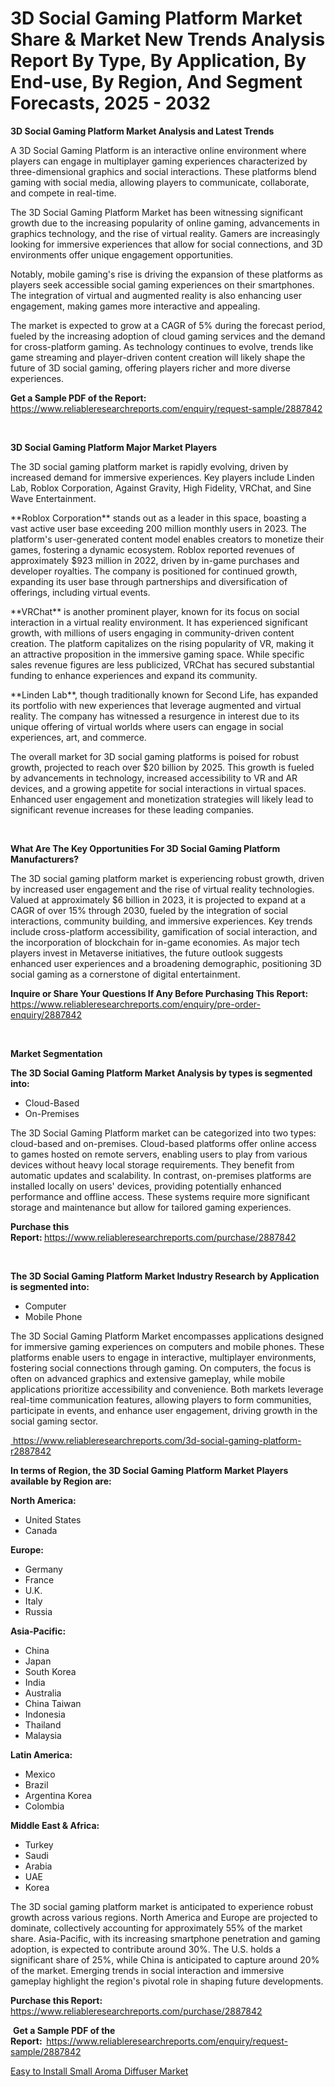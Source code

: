<p><h1>3D Social Gaming Platform Market Share & Market New Trends Analysis Report By Type, By Application, By End-use, By Region, And Segment Forecasts, 2025 - 2032</h1></p><p><strong>3D Social Gaming Platform Market Analysis and Latest Trends</strong></p>
<p><p>A 3D Social Gaming Platform is an interactive online environment where players can engage in multiplayer gaming experiences characterized by three-dimensional graphics and social interactions. These platforms blend gaming with social media, allowing players to communicate, collaborate, and compete in real-time. </p><p>The 3D Social Gaming Platform Market has been witnessing significant growth due to the increasing popularity of online gaming, advancements in graphics technology, and the rise of virtual reality. Gamers are increasingly looking for immersive experiences that allow for social connections, and 3D environments offer unique engagement opportunities. </p><p>Notably, mobile gaming's rise is driving the expansion of these platforms as players seek accessible social gaming experiences on their smartphones. The integration of virtual and augmented reality is also enhancing user engagement, making games more interactive and appealing.</p><p>The market is expected to grow at a CAGR of 5% during the forecast period, fueled by the increasing adoption of cloud gaming services and the demand for cross-platform gaming. As technology continues to evolve, trends like game streaming and player-driven content creation will likely shape the future of 3D social gaming, offering players richer and more diverse experiences.</p></p>
<p><strong>Get a Sample PDF of the Report:&nbsp;</strong> <a href="https://www.reliableresearchreports.com/enquiry/request-sample/2887842?utm_campaign=2788&utm_medium=2&utm_source=Github&utm_content=ia&utm_term=14032025&utm_id=3d-social-gaming-platform">https://www.reliableresearchreports.com/enquiry/request-sample/2887842</a></p>
<p>&nbsp;</p>
<p><strong>3D Social Gaming Platform Major Market Players</strong></p>
<p><p>The 3D social gaming platform market is rapidly evolving, driven by increased demand for immersive experiences. Key players include Linden Lab, Roblox Corporation, Against Gravity, High Fidelity, VRChat, and Sine Wave Entertainment.</p><p>**Roblox Corporation** stands out as a leader in this space, boasting a vast active user base exceeding 200 million monthly users in 2023. The platform's user-generated content model enables creators to monetize their games, fostering a dynamic ecosystem. Roblox reported revenues of approximately $923 million in 2022, driven by in-game purchases and developer royalties. The company is positioned for continued growth, expanding its user base through partnerships and diversification of offerings, including virtual events.</p><p>**VRChat** is another prominent player, known for its focus on social interaction in a virtual reality environment. It has experienced significant growth, with millions of users engaging in community-driven content creation. The platform capitalizes on the rising popularity of VR, making it an attractive proposition in the immersive gaming space. While specific sales revenue figures are less publicized, VRChat has secured substantial funding to enhance experiences and expand its community.</p><p>**Linden Lab**, though traditionally known for Second Life, has expanded its portfolio with new experiences that leverage augmented and virtual reality. The company has witnessed a resurgence in interest due to its unique offering of virtual worlds where users can engage in social experiences, art, and commerce.</p><p>The overall market for 3D social gaming platforms is poised for robust growth, projected to reach over $20 billion by 2025. This growth is fueled by advancements in technology, increased accessibility to VR and AR devices, and a growing appetite for social interactions in virtual spaces. Enhanced user engagement and monetization strategies will likely lead to significant revenue increases for these leading companies.</p></p>
<p>&nbsp;</p>
<p><strong>What Are The Key Opportunities For 3D Social Gaming Platform Manufacturers?</strong></p>
<p><p>The 3D social gaming platform market is experiencing robust growth, driven by increased user engagement and the rise of virtual reality technologies. Valued at approximately $6 billion in 2023, it is projected to expand at a CAGR of over 15% through 2030, fueled by the integration of social interactions, community building, and immersive experiences. Key trends include cross-platform accessibility, gamification of social interaction, and the incorporation of blockchain for in-game economies. As major tech players invest in Metaverse initiatives, the future outlook suggests enhanced user experiences and a broadening demographic, positioning 3D social gaming as a cornerstone of digital entertainment.</p></p>
<p><strong>Inquire or Share Your Questions If Any Before Purchasing This Report:</strong> <a href="https://www.reliableresearchreports.com/enquiry/pre-order-enquiry/2887842?utm_campaign=2788&utm_medium=2&utm_source=Github&utm_content=ia&utm_term=14032025&utm_id=3d-social-gaming-platform">https://www.reliableresearchreports.com/enquiry/pre-order-enquiry/2887842</a></p>
<p>&nbsp;</p>
<p><strong>Market Segmentation</strong></p>
<p><strong>The 3D Social Gaming Platform Market Analysis by types is segmented into:</strong></p>
<p><ul><li>Cloud-Based</li><li>On-Premises</li></ul></p>
<p><p>The 3D Social Gaming Platform market can be categorized into two types: cloud-based and on-premises. Cloud-based platforms offer online access to games hosted on remote servers, enabling users to play from various devices without heavy local storage requirements. They benefit from automatic updates and scalability. In contrast, on-premises platforms are installed locally on users' devices, providing potentially enhanced performance and offline access. These systems require more significant storage and maintenance but allow for tailored gaming experiences.</p></p>
<p><strong>Purchase this Report:&nbsp;</strong><a href="https://www.reliableresearchreports.com/purchase/2887842?utm_campaign=2788&utm_medium=2&utm_source=Github&utm_content=ia&utm_term=14032025&utm_id=3d-social-gaming-platform">https://www.reliableresearchreports.com/purchase/2887842</a></p>
<p>&nbsp;</p>
<p><strong>The 3D Social Gaming Platform Market Industry Research by Application is segmented into:</strong></p>
<p><ul><li>Computer</li><li>Mobile Phone</li></ul></p>
<p><p>The 3D Social Gaming Platform Market encompasses applications designed for immersive gaming experiences on computers and mobile phones. These platforms enable users to engage in interactive, multiplayer environments, fostering social connections through gaming. On computers, the focus is often on advanced graphics and extensive gameplay, while mobile applications prioritize accessibility and convenience. Both markets leverage real-time communication features, allowing players to form communities, participate in events, and enhance user engagement, driving growth in the social gaming sector.</p></p>
<p><a href="https://www.reliableresearchreports.com/3d-social-gaming-platform-r2887842?utm_campaign=2788&utm_medium=2&utm_source=Github&utm_content=ia&utm_term=14032025&utm_id=3d-social-gaming-platform">&nbsp;https://www.reliableresearchreports.com/3d-social-gaming-platform-r2887842</a></p>
<p><strong>In terms of Region, the 3D Social Gaming Platform Market Players available by Region are:</strong></p>
<p>
    <p> <strong> North America: </strong>
        <ul>
            <li>United States</li>
            <li>Canada</li>
        </ul>
        </p> 
    <p> <strong> Europe: </strong>
        <ul>
            <li>Germany</li>
            <li>France</li>
            <li>U.K.</li>
            <li>Italy</li>
            <li>Russia</li>
        </ul>
        </p> 
    <p> <strong> Asia-Pacific: </strong>
        <ul>
            <li>China</li>
            <li>Japan</li>
            <li>South Korea</li>
            <li>India</li>
            <li>Australia</li>
            <li>China Taiwan</li>
            <li>Indonesia</li>
            <li>Thailand</li>
            <li>Malaysia</li>
        </ul>
        </p> 
    <p> <strong> Latin America: </strong>
        <ul>
            <li>Mexico</li>
            <li>Brazil</li>
            <li>Argentina Korea</li>
            <li>Colombia</li>
        </ul>
        </p> 
    <p> <strong> Middle East & Africa: </strong>
        <ul>
            <li>Turkey</li>
            <li>Saudi</li>
            <li>Arabia</li>
            <li>UAE</li>
            <li>Korea</li>
        </ul>
    </p>
    </p>
<p><p>The 3D social gaming platform market is anticipated to experience robust growth across various regions. North America and Europe are projected to dominate, collectively accounting for approximately 55% of the market share. Asia-Pacific, with its increasing smartphone penetration and gaming adoption, is expected to contribute around 30%. The U.S. holds a significant share of 25%, while China is anticipated to capture around 20% of the market. Emerging trends in social interaction and immersive gameplay highlight the region's pivotal role in shaping future developments.</p></p>
<p><strong>Purchase this Report: </strong><a href="https://www.reliableresearchreports.com/purchase/2887842?utm_campaign=2788&utm_medium=2&utm_source=Github&utm_content=ia&utm_term=14032025&utm_id=3d-social-gaming-platform">https://www.reliableresearchreports.com/purchase/2887842</a></p>
<p>&nbsp;<strong>Get a Sample PDF of the Report:&nbsp;&nbsp;</strong><a href="https://www.reliableresearchreports.com/enquiry/request-sample/2887842?utm_campaign=2788&utm_medium=2&utm_source=Github&utm_content=ia&utm_term=14032025&utm_id=3d-social-gaming-platform">https://www.reliableresearchreports.com/enquiry/request-sample/2887842</a></p>
<p><strong></strong></p>
<p><p><a href="https://github.com/tumacaakesha78/Market-Research-Report-List-1/blob/main/easy-to-install-small-aroma-diffuser-market.md?utm_campaign=2788&utm_medium=2&utm_source=Github&utm_content=ia&utm_term=14032025&utm_id=3d-social-gaming-platform">Easy to Install Small Aroma Diffuser Market</a></p></p>